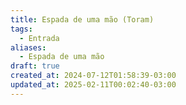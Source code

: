 ```yaml
---
title: Espada de uma mão (Toram)
tags:
  - Entrada
aliases:
  - Espada de uma mão
draft: true
created_at: 2024-07-12T01:58:39-03:00
updated_at: 2025-02-11T00:02:40-03:00
---
```


